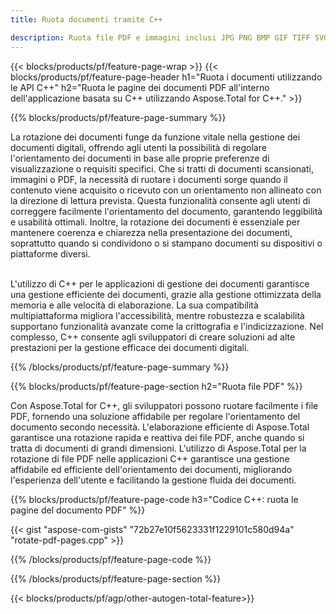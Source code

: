 ```yaml
---
title: Ruota documenti tramite C++ 

description: Ruota file PDF e immagini inclusi JPG PNG BMP GIF TIFF SVG tramite l'applicazione C++.
---
```


{{< blocks/products/pf/feature-page-wrap >}}
{{< blocks/products/pf/feature-page-header h1="Ruota i documenti utilizzando le API C++" h2="Ruota le pagine dei documenti PDF all'interno dell'applicazione basata su C++ utilizzando Aspose.Total for C++." >}}

{{% blocks/products/pf/feature-page-summary %}}

La rotazione dei documenti funge da funzione vitale nella gestione dei documenti digitali, offrendo agli utenti la possibilità di regolare l'orientamento dei documenti in base alle proprie preferenze di visualizzazione o requisiti specifici. Che si tratti di documenti scansionati, immagini o PDF, la necessità di ruotare i documenti sorge quando il contenuto viene acquisito o ricevuto con un orientamento non allineato con la direzione di lettura prevista. Questa funzionalità consente agli utenti di correggere facilmente l'orientamento del documento, garantendo leggibilità e usabilità ottimali. Inoltre, la rotazione dei documenti è essenziale per mantenere coerenza e chiarezza nella presentazione dei documenti, soprattutto quando si condividono o si stampano documenti su dispositivi o piattaforme diversi. <br /><br />

L'utilizzo di C++ per le applicazioni di gestione dei documenti garantisce una gestione efficiente dei documenti, grazie alla gestione ottimizzata della memoria e alle velocità di elaborazione. La sua compatibilità multipiattaforma migliora l'accessibilità, mentre robustezza e scalabilità supportano funzionalità avanzate come la crittografia e l'indicizzazione. Nel complesso, C++ consente agli sviluppatori di creare soluzioni ad alte prestazioni per la gestione efficace dei documenti digitali.

{{% /blocks/products/pf/feature-page-summary  %}}


{{% blocks/products/pf/feature-page-section  h2="Ruota file PDF" %}}

Con Aspose.Total for C++, gli sviluppatori possono ruotare facilmente i file PDF, fornendo una soluzione affidabile per regolare l'orientamento del documento secondo necessità. L'elaborazione efficiente di Aspose.Total garantisce una rotazione rapida e reattiva dei file PDF, anche quando si tratta di documenti di grandi dimensioni. L'utilizzo di Aspose.Total per la rotazione di file PDF nelle applicazioni C++ garantisce una gestione affidabile ed efficiente dell'orientamento dei documenti, migliorando l'esperienza dell'utente e facilitando la gestione fluida dei documenti.

{{% blocks/products/pf/feature-page-code h3="Codice C++: ruota le pagine del documento PDF" %}}

{{< gist "aspose-com-gists" "72b27e10f5623331f1229101c580d94a" "rotate-pdf-pages.cpp" >}}

{{% /blocks/products/pf/feature-page-code  %}}

{{% /blocks/products/pf/feature-page-section %}}

{{< blocks/products/pf/agp/other-autogen-total-feature>}}